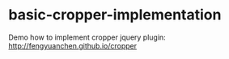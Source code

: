 # basic-cropper-implementation
Demo how to implement cropper jquery plugin:  http://fengyuanchen.github.io/cropper
